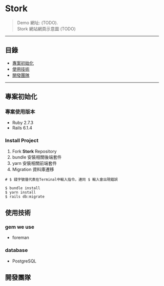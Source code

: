 **Stork**
===

>Demo 網址:  (TODO).    
>Stork 網站網頁示意圖 (TODO)

---

## **目錄**

- [專案初始化](https://github.com/5xDisco/Stork#專案初始化)
- [使用技術](https://github.com/5xDisco/Stork#使用技術)
- [開發團隊](https://github.com/5xDisco/Stork#開發團隊)


---


## **專案初始化**

### 專案使用版本
- Ruby 2.7.3
- Rails 6.1.4


### Install Project
>
1. Fork **Stork** Repository
2. bundle 安裝相關後端套件
3. yarn  安裝相關前端套件
4. Migration 資料庫遷移
```console
# $ 錢字號僅代表在Terminal中輸入指令，連同 $ 輸入會出現錯誤

$ bundle install
$ yarn install
$ rails db:migrate
```



## 使用技術
### gem we use
- foreman

### database 
- PostgreSQL

## 開發團隊
